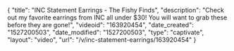 {
    "title": "INC Statement Earrings - The Fishy Finds",
    "description": "Check out my favorite earrings from INC all under $30! You will want to grab these before they are gone!",
    "videoid": "163920454",
    "date_created": "1527200503",
    "date_modified": "1527200503",
    "type": "captivate",
    "layout": "video",
    "url": "\/v\/inc-statement-earrings\/163920454"
}